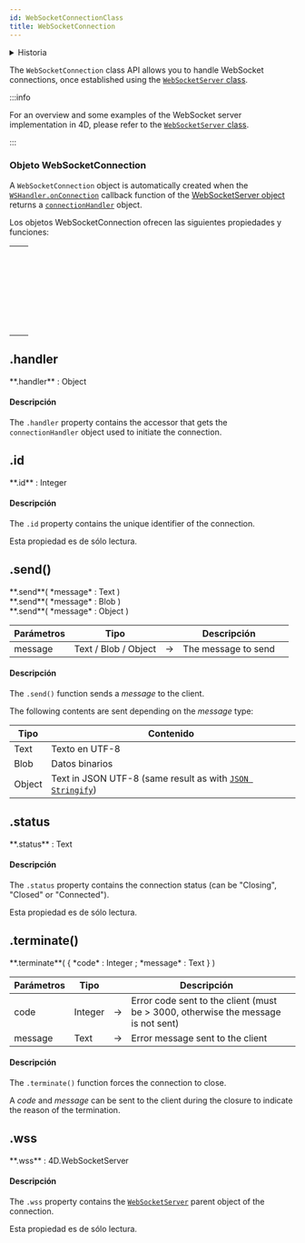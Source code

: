 ```yaml
---
id: WebSocketConnectionClass
title: WebSocketConnection
---
```


<details><summary>Historia</summary>

| Versión | Modificaciones |
| ------- | -------------- |
| v20     | Añadidos       |

</details>

The `WebSocketConnection` class API allows you to handle WebSocket connections, once established using the [`WebSocketServer` class](WebSocketServerClass.md).

:::info

For an overview and some examples of the WebSocket server implementation in 4D, please refer to the [`WebSocketServer` class](WebSocketServerClass.md).

:::

### Objeto WebSocketConnection

A `WebSocketConnection` object is automatically created when the [`WSHandler.onConnection`](WebSocketServerClass.md#wsshandler-parameter) callback function of the [WebSocketServer object](WebSocketServerClass.md#4dwebsocketservernew) returns a [`connectionHandler`](WebSocketServerClass.md#connectionhandler-object) object.

Los objetos WebSocketConnection ofrecen las siguientes propiedades y funciones:

|                                                                                                                                                                                           |
| ----------------------------------------------------------------------------------------------------------------------------------------------------------------------------------------- |
| [<!-- INCLUDE #WebSocketConnectionClass.handler.Syntax -->](#handler)&nbsp;&nbsp;&nbsp;&nbsp;<!-- INCLUDE #WebSocketConnectionClass.handler.Summary -->               |
| [<!-- INCLUDE #WebSocketConnectionClass.id.Syntax -->](#id)&nbsp;&nbsp;&nbsp;&nbsp;<!-- INCLUDE #WebSocketConnectionClass.id.Summary -->                              |
| [<!-- INCLUDE #WebSocketConnectionClass.send().Syntax -->](#send\(\))&nbsp;&nbsp;&nbsp;&nbsp;<!-- INCLUDE #WebSocketConnectionClass.send().Summary -->                |
| [<!-- INCLUDE #WebSocketConnectionClass.status.Syntax -->](#status)&nbsp;&nbsp;&nbsp;&nbsp;<!-- INCLUDE #WebSocketConnectionClass.status.Summary -->                  |
| [<!-- INCLUDE #WebSocketConnectionClass.terminate().Syntax -->](#terminate\(\))&nbsp;&nbsp;&nbsp;&nbsp;<!-- INCLUDE #WebSocketConnectionClass.terminate().Summary --> |
| [<!-- INCLUDE #WebSocketConnectionClass.wss.Syntax -->](#wss)&nbsp;&nbsp;&nbsp;&nbsp;<!-- INCLUDE #WebSocketConnectionClass.wss.Summary -->                           |

<!-- REF #WebSocketConnectionClass.handler.Desc -->

## .handler

<!-- REF #WebSocketConnectionClass.handler.Syntax -->**.handler** : Object<!-- END REF -->

#### Descripción

The `.handler` property contains <!-- REF #WebSocketConnectionClass.handler.Summary -->the accessor that gets the `connectionHandler` object used to initiate the connection<!-- END REF -->.

<!-- END REF -->

<!-- REF #WebSocketConnectionClass.id.Desc -->

## .id

<!-- REF #WebSocketConnectionClass.id.Syntax -->**.id** : Integer<!-- END REF -->

#### Descripción

The `.id` property contains <!-- REF #WebSocketConnectionClass.id.Summary -->the unique identifier of the connection<!-- END REF -->.

Esta propiedad es de sólo lectura.

<!-- END REF -->

<!-- REF #WebSocketConnectionClass.send().Desc -->

## .send()

<!-- REF #WebSocketConnectionClass.send().Syntax -->**.send**( *message* : Text )<br/>**.send**( *message* : Blob )<br/>**.send**( *message* : Object )<!-- END REF -->

<!-- REF #WebSocketConnectionClass.send().Params -->

| Parámetros | Tipo                 |     | Descripción         |                  |
| ---------- | -------------------- | :-: | ------------------- | ---------------- |
| message    | Text / Blob / Object |  -> | The message to send | <!-- END REF --> |

#### Descripción

The `.send()` function <!-- REF #WebSocketConnectionClass.send().Summary -->sends a _message_ to the client<!-- END REF -->.

The following contents are sent depending on the _message_ type:

| Tipo   | Contenido                                                                                                                               |
| ------ | --------------------------------------------------------------------------------------------------------------------------------------- |
| Text   | Texto en UTF-8                                                                                                                          |
| Blob   | Datos binarios                                                                                                                          |
| Object | Text in JSON UTF-8 (same result as with [`JSON Stringify`](https://doc.4d.com/4dv19R/help/command/en/page1217.html)) |

<!-- END REF -->

<!-- REF #WebSocketConnectionClass.status.Desc -->

## .status

<!-- REF #WebSocketConnectionClass.status.Syntax -->**.status** : Text<!-- END REF -->

#### Descripción

The `.status` property contains <!-- REF #WebSocketConnectionClass.status.Summary -->the connection status (can be "Closing", "Closed" or  "Connected")<!-- END REF -->.

Esta propiedad es de sólo lectura.

<!-- END REF -->

<!-- REF #WebSocketConnectionClass.terminate().Desc -->

## .terminate()

<!-- REF #WebSocketConnectionClass.terminate().Syntax -->**.terminate**( { *code* : Integer ; *message* : Text } )<!-- END REF -->

<!-- REF #WebSocketConnectionClass.terminate().Params -->

| Parámetros | Tipo    |     | Descripción                                                                                          |                  |
| ---------- | ------- | :-: | ---------------------------------------------------------------------------------------------------- | ---------------- |
| code       | Integer |  -> | Error code sent to the client (must be > 3000, otherwise the message is not sent) |                  |
| message    | Text    |  -> | Error message sent to the client                                                                     | <!-- END REF --> |

#### Descripción

The `.terminate()` function <!-- REF #WebSocketConnectionClass.terminate().Summary -->forces the connection to close<!-- END REF -->.

A _code_ and _message_ can be sent to the client during the closure to indicate the reason of the termination.

<!-- END REF -->

<!-- REF #WebSocketConnectionClass.wss.Desc -->

## .wss

<!-- REF #WebSocketConnectionClass.wss.Syntax -->**.wss** : 4D.WebSocketServer<!-- END REF -->

#### Descripción

The `.wss` property contains <!-- REF #WebSocketConnectionClass.wss.Summary -->the [`WebSocketServer`](WebSocketServerClass.md#4dwebsocketservernew) parent object of the connection<!-- END REF -->.

Esta propiedad es de sólo lectura.

<!-- END REF -->

